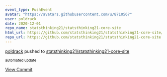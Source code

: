 ```yaml
---
event_type: PushEvent
avatar: "https://avatars.githubusercontent.com/u/871056?"
user: poldrack
date: 2020-12-01
repo_name: statsthinking21/statsthinking21-core-site
html_url: https://github.com/statsthinking21/statsthinking21-core-site/commit/f7fe3373a41285fdda7266d5704316daa10198aa
repo_url: https://github.com/statsthinking21/statsthinking21-core-site
---
```


<a href='https://github.com/poldrack' target='_blank'>poldrack</a> pushed to <a href='https://github.com/statsthinking21/statsthinking21-core-site' target='_blank'>statsthinking21/statsthinking21-core-site</a>

<small>automated update</small>

<a href='https://github.com/statsthinking21/statsthinking21-core-site/commit/f7fe3373a41285fdda7266d5704316daa10198aa' target='_blank'>View Commit</a>